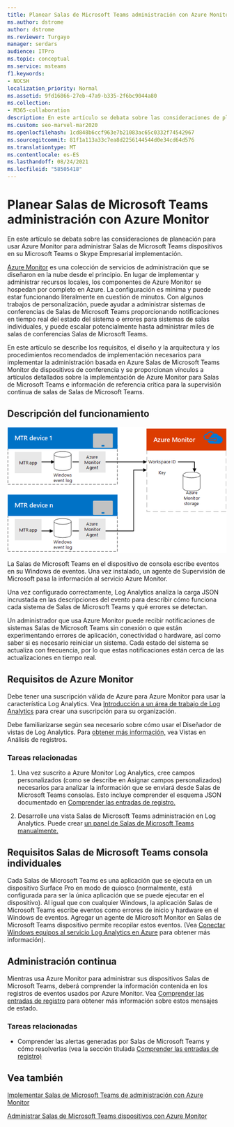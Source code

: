 ```yaml
---
title: Planear Salas de Microsoft Teams administración con Azure Monitor
ms.author: dstrome
author: dstrome
ms.reviewer: Turgayo
manager: serdars
audience: ITPro
ms.topic: conceptual
ms.service: msteams
f1.keywords:
- NOCSH
localization_priority: Normal
ms.assetid: 9fd16866-27eb-47a9-b335-2f6bc9044a80
ms.collection:
- M365-collaboration
description: En este artículo se debata sobre las consideraciones de planeación para usar Azure Monitor para administrar Salas de Microsoft Teams dispositivos en su Skype Empresarial o Teams implementación.
ms.custom: seo-marvel-mar2020
ms.openlocfilehash: 1cd848b6ccf963e7b21083ac65c0332f74542967
ms.sourcegitcommit: 81f1a113a33c7ea8d2256144544d0e34cd64d576
ms.translationtype: MT
ms.contentlocale: es-ES
ms.lasthandoff: 08/24/2021
ms.locfileid: "58505418"
---
```

# <a name="plan-microsoft-teams-rooms-management-with-azure-monitor"></a>Planear Salas de Microsoft Teams administración con Azure Monitor
 
 En este artículo se debata sobre las consideraciones de planeación para usar Azure Monitor para administrar Salas de Microsoft Teams dispositivos en su Microsoft Teams o Skype Empresarial implementación.
  
[Azure Monitor](/azure/azure-monitor/overview) es una colección de servicios de administración que se diseñaron en la nube desde el principio. En lugar de implementar y administrar recursos locales, los componentes de Azure Monitor se hospedan por completo en Azure. La configuración es mínima y puede estar funcionando literalmente en cuestión de minutos. Con algunos trabajos de personalización, puede ayudar a administrar sistemas de conferencias de Salas de Microsoft Teams proporcionando notificaciones en tiempo real del estado del sistema o errores para sistemas de salas individuales, y puede escalar potencialmente hasta administrar miles de salas de conferencias Salas de Microsoft Teams.
  
En este artículo se describe los requisitos, el diseño y la arquitectura y los procedimientos recomendados de implementación necesarios para implementar la administración basada en Azure Salas de Microsoft Teams Monitor de dispositivos de conferencia y se proporcionan vínculos a artículos detallados sobre la implementación de Azure Monitor para Salas de Microsoft Teams e información de referencia crítica para la supervisión continua de salas de Salas de Microsoft Teams. 
  
## <a name="functional-overview"></a>Descripción del funcionamiento

![diagrama de Salas de Microsoft Teams administración con Azure Monitor](../media/3f2ae1b8-61ea-4cd6-afb4-4bd75ccc746a.png)
  
La Salas de Microsoft Teams en el dispositivo de consola escribe eventos en su Windows de eventos. Una vez instalado, un agente de Supervisión de Microsoft pasa la información al servicio Azure Monitor. 
  
Una vez configurado correctamente, Log Analytics analiza la carga JSON incrustada en las descripciones del evento para describir cómo funciona cada sistema de Salas de Microsoft Teams y qué errores se detectan. 
  
Un administrador que usa Azure Monitor puede recibir notificaciones de sistemas Salas de Microsoft Teams sin conexión o que están experimentando errores de aplicación, conectividad o hardware, así como saber si es necesario reiniciar un sistema. Cada estado del sistema se actualiza con frecuencia, por lo que estas notificaciones están cerca de las actualizaciones en tiempo real.
  
## <a name="azure-monitor-requirements"></a>Requisitos de Azure Monitor

Debe tener una suscripción válida de Azure para Azure Monitor para usar la característica Log Analytics. Vea [Introducción a un área de trabajo de Log Analytics](/azure/azure-monitor/learn/quick-create-workspace) para crear una suscripción para su organización.
  
Debe familiarizarse según sea necesario sobre cómo usar el Diseñador de vistas de Log Analytics. Para [obtener más información,](/azure/azure-monitor/platform/view-designer) vea Vistas en Análisis de registros.
  
### <a name="related-tasks"></a>Tareas relacionadas

1. Una vez suscrito a Azure Monitor Log Analytics, [](azure-monitor-deploy.md#Custom_fields)cree campos personalizados (como se describe en Asignar campos personalizados) necesarios para analizar la información que se enviará desde Salas de Microsoft Teams consolas. Esto incluye comprender el esquema JSON documentado en [Comprender las entradas de registro.](azure-monitor-manage.md#understand-the-log-entries)
    
2. Desarrolle una vista Salas de Microsoft Teams administración en Log Analytics. Puede crear [un panel de Salas de Microsoft Teams manualmente.](azure-monitor-deploy.md#create-a-microsoft-teams-rooms-dashboard-manually)
    
## <a name="individual-microsoft-teams-rooms-console-requirements"></a>Requisitos Salas de Microsoft Teams consola individuales

Cada Salas de Microsoft Teams es una aplicación que se ejecuta en un dispositivo Surface Pro en modo de quiosco (normalmente, está configurada para ser la única aplicación que se puede ejecutar en el dispositivo). Al igual que con cualquier Windows, la aplicación Salas de Microsoft Teams escribe eventos como errores de inicio y hardware en el Windows de eventos. Agregar un agente de Microsoft Monitor en Salas de Microsoft Teams dispositivo permite recopilar estos eventos. (Vea [Conectar Windows equipos al servicio Log Analytics en Azure](/azure/azure-monitor/platform/agent-windows) para obtener más información).
  
## <a name="ongoing-management"></a>Administración continua

Mientras usa Azure Monitor para administrar sus dispositivos Salas de Microsoft Teams, deberá comprender la información contenida en los registros de eventos usados por Azure Monitor. Vea [Comprender las entradas de registro](azure-monitor-manage.md#understand-the-log-entries) para obtener más información sobre estos mensajes de estado.
  
### <a name="related-tasks"></a>Tareas relacionadas

- Comprender las alertas generadas por Salas de Microsoft Teams y cómo resolverlas (vea la sección titulada [Comprender las entradas de registro)](azure-monitor-manage.md#understand-the-log-entries)
    
## <a name="see-also"></a>Vea también

[Implementar Salas de Microsoft Teams de administración con Azure Monitor](azure-monitor-deploy.md)
  
[Administrar Salas de Microsoft Teams dispositivos con Azure Monitor](azure-monitor-manage.md)
